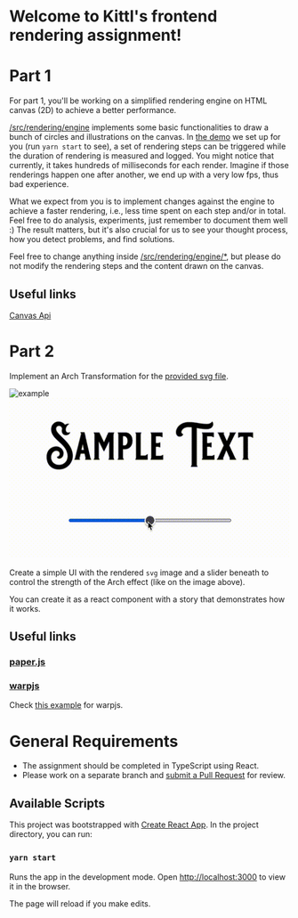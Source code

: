 # Welcome to Kittl's frontend rendering assignment!

# Part 1

For part 1, you'll be working on a simplified rendering engine on HTML canvas (2D) to achieve a better performance.

[/src/rendering/engine](./src/rendering/engine) implements some basic functionalities to draw a bunch of circles and illustrations on the canvas. In [the demo](./src/rendering/index.tsx) we set up for you (run `yarn start` to see), a set of rendering steps can be triggered while the duration of rendering is measured and logged. You might notice that currently, it takes hundreds of milliseconds for each render. Imagine if those renderings happen one after another, we end up with a very low fps, thus bad experience.

What we expect from you is to implement changes against the engine to achieve a faster rendering, i.e., less time spent on each step and/or in total. Feel free to do analysis, experiments, just remember to document them well :) The result matters, but it's also crucial for us to see your thought process, how you detect problems, and find solutions.

Feel free to change anything inside [/src/rendering/engine/*](./src/rendering/engine), but please do not modify the rendering steps and the content drawn on the canvas.

## Useful links

[Canvas Api](https://developer.mozilla.org/en-US/docs/Web/API/Canvas_API)

# Part 2

Implement an Arch Transformation for the [provided svg file](.resources/sampleText.svg).

<img width="936" alt="example" src="https://user-images.githubusercontent.com/577316/89522590-c02cdb00-d7e1-11ea-9a2a-bb3088caa71b.png">

<img width="936" alt="Animated example" src="./.resources/ArchAnimated.gif">

Create a simple UI with the rendered `svg` image and a slider beneath to control the strength of the Arch effect (like on the image above).

You can create it as a react component with a story that demonstrates how it works. <br />

## Useful links

### [paper.js](http://paperjs.org)

### [warpjs](https://github.com/benjamminf/warpjs)

Check [this example](https://codepen.io/benjamminf/pen/NpZLeb) for warpjs.

# General Requirements

- The assignment should be completed in TypeScript using React.
- Please work on a separate branch and [submit a Pull Request](https://docs.github.com/en/pull-requests/collaborating-with-pull-requests/proposing-changes-to-your-work-with-pull-requests/creating-a-pull-request) for review.

## Available Scripts

This project was bootstrapped with [Create React App](https://github.com/facebook/create-react-app).
In the project directory, you can run:

### `yarn start`

Runs the app in the development mode.
Open [http://localhost:3000](http://localhost:3000) to view it in the browser.

The page will reload if you make edits.

